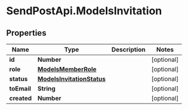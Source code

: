 # SendPostApi.ModelsInvitation

## Properties
Name | Type | Description | Notes
------------ | ------------- | ------------- | -------------
**id** | **Number** |  | [optional] 
**role** | [**ModelsMemberRole**](ModelsMemberRole.md) |  | [optional] 
**status** | [**ModelsInvitationStatus**](ModelsInvitationStatus.md) |  | [optional] 
**toEmail** | **String** |  | [optional] 
**created** | **Number** |  | [optional] 
